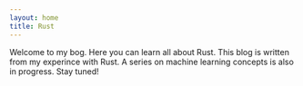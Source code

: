 ```yaml
---
layout: home
title: Rust
---
```


Welcome to my bog. Here you can learn all about Rust. This blog is written from my experince with Rust. A series on machine learning concepts is also in progress. Stay tuned!
